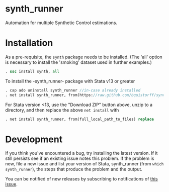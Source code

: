 synth_runner
========

Automation for multiple Synthetic Control estimations. 

Installation
=======

As a pre-requisite, the `synth` package needs to be installed. (The 'all' option is necessary to install the 'smoking' dataset used in further examples.)

```Stata
. ssc install synth, all
```

To install the -synth_runner- package with Stata v13 or greater

```Stata
. cap ado uninstall synth_runner //in-case already installed
. net install synth_runner, from(https://raw.github.com/bquistorff/synth_runner/master/) replace
```

For Stata version <13, use the "Download ZIP" button above, unzip to a directory, and then replace the above `net install` with

```Stata
. net install synth_runner, from(full_local_path_to_files) replace
```


Development
=======
If you think you've encountered a bug, try installing the latest version. If it still persists see if an existing issue notes this problem. If the problem is new, file a new issue and list your version of Stata, synth_runner (from `which synth_runner`), the steps that produce the problem and the output.

You can be notified of new releases by subscribing to notifications of [this issue](https://github.com/bquistorff/synth_runner/issues/1).
